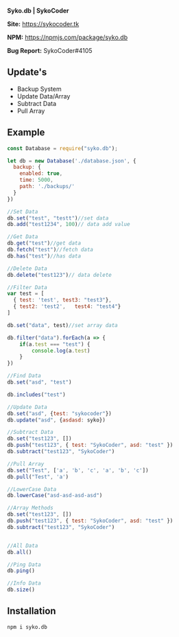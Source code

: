 
**Syko.db | SykoCoder**

**Site:** https://sykocoder.tk

**NPM:** https://npmjs.com/package/syko.db

**Bug Report:** SykoCoder#4105

## Update's

- Backup System
- Update Data/Array
- Subtract Data
- Pull Array

## Example

```js
const Database = require("syko.db");

let db = new Database('./database.json', {
  backup: {
    enabled: true,
    time: 5000,
    path: './backups/'
  }
})

//Set Data
db.set("test", "testt")//set data
db.add("test1234", 100)// data add value

//Get Data
db.get("test")//get data
db.fetch("test")//fetch data
db.has("test")//has data

//Delete Data
db.delete("test123")// data delete

//Filter Data
var test = [
  { test: 'test', test3: "test3"},
  { test2: 'test2',   test4: "test4"}
]

db.set("data", test)//set array data

db.filter("data").forEach(a => {
	if(a.test === "test") {
		console.log(a.test)
	}
})

//Find Data
db.set("asd", "test")

db.includes("test")

//Update Data
db.set("asd", {test: "sykocoder"})
db.update("asd", {asdasd: syko})

//Subtract Data
db.set("test123", [])
db.push("test123", { test: "SykoCoder", asd: "test" })
db.subtract("test123", "SykoCoder")

//Pull Array
db.set("Test", ['a', 'b', 'c', 'a', 'b', 'c'])
db.pull("Test", 'a')

//LowerCase Data
db.lowerCase("asd-asd-asd-asd")

//Array Methods
db.set("test123", [])
db.push("test123", { test: "SykoCoder", asd: "test" })
db.subtract("test123", "SykoCoder")


//All Data
db.all()

//Ping Data
db.ping()

//Info Data
db.size()
 ```

 ## Installation

```
npm i syko.db
```
